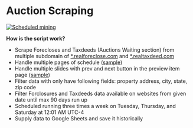 # Auction Scraping

[![Scheduled mining](https://github.com/Super-Fast-Buyers/auctions-scraper/actions/workflows/scraper-v2.yml/badge.svg)](https://github.com/Super-Fast-Buyers/auctions-scraper/actions/workflows/scraper-v2.yml)

**How is the script work?**

-   Scrape Forecloses and Taxdeeds (Auctions Waiting section) from multiple subdomain of [\*.realforeclose.com](#) and [\*.realtaxdeed.com](#)
-   Handle multiple pages of schedule ([sample](https://broward.realforeclose.com/index.cfm?zaction=USER&zmethod=CALENDAR))
-   Handle multiple slides with prev and next button in the preview item page ([sample](https://broward.realforeclose.com/index.cfm?zaction=AUCTION&Zmethod=PREVIEW&AUCTIONDATE=05/18/2022))
-   Filter data with only have following fields: property address, city, state, zip code
-   Filter Forclosures and Taxdeeds data available on websites from given date until max 90 days run up
-   Scheduled running three times a week on Tuesday, Thursday, and Saturday at 12:01 AM UTC-4
-   Supply data to Google Sheets and save it historically
